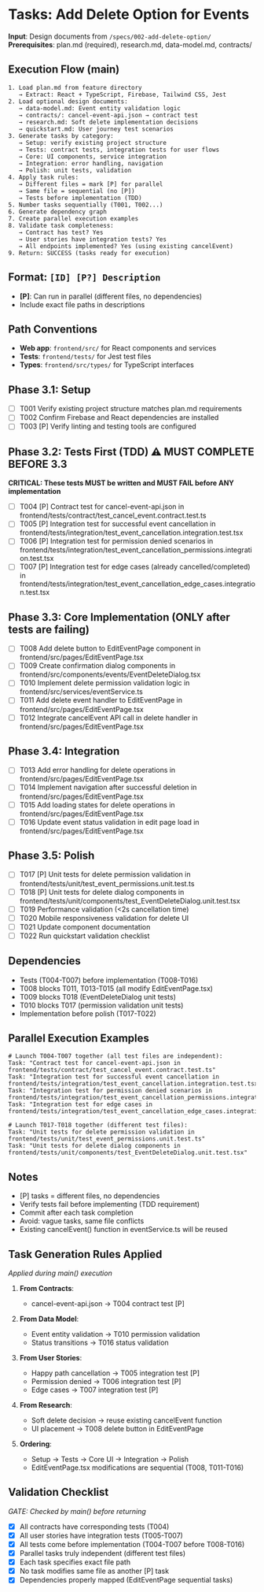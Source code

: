 # Tasks: Add Delete Option for Events

**Input**: Design documents from `/specs/002-add-delete-option/`
**Prerequisites**: plan.md (required), research.md, data-model.md, contracts/

## Execution Flow (main)
```
1. Load plan.md from feature directory
   → Extract: React + TypeScript, Firebase, Tailwind CSS, Jest
2. Load optional design documents:
   → data-model.md: Event entity validation logic
   → contracts/: cancel-event-api.json → contract test
   → research.md: Soft delete implementation decisions
   → quickstart.md: User journey test scenarios
3. Generate tasks by category:
   → Setup: verify existing project structure
   → Tests: contract tests, integration tests for user flows
   → Core: UI components, service integration
   → Integration: error handling, navigation
   → Polish: unit tests, validation
4. Apply task rules:
   → Different files = mark [P] for parallel
   → Same file = sequential (no [P])
   → Tests before implementation (TDD)
5. Number tasks sequentially (T001, T002...)
6. Generate dependency graph
7. Create parallel execution examples
8. Validate task completeness:
   → Contract has test? Yes
   → User stories have integration tests? Yes
   → All endpoints implemented? Yes (using existing cancelEvent)
9. Return: SUCCESS (tasks ready for execution)
```

## Format: `[ID] [P?] Description`
- **[P]**: Can run in parallel (different files, no dependencies)
- Include exact file paths in descriptions

## Path Conventions
- **Web app**: `frontend/src/` for React components and services
- **Tests**: `frontend/tests/` for Jest test files
- **Types**: `frontend/src/types/` for TypeScript interfaces

## Phase 3.1: Setup
- [ ] T001 Verify existing project structure matches plan.md requirements
- [ ] T002 Confirm Firebase and React dependencies are installed
- [ ] T003 [P] Verify linting and testing tools are configured

## Phase 3.2: Tests First (TDD) ⚠️ MUST COMPLETE BEFORE 3.3
**CRITICAL: These tests MUST be written and MUST FAIL before ANY implementation**
- [ ] T004 [P] Contract test for cancel-event-api.json in frontend/tests/contract/test_cancel_event.contract.test.ts
- [ ] T005 [P] Integration test for successful event cancellation in frontend/tests/integration/test_event_cancellation.integration.test.tsx
- [ ] T006 [P] Integration test for permission denied scenarios in frontend/tests/integration/test_event_cancellation_permissions.integration.test.tsx
- [ ] T007 [P] Integration test for edge cases (already cancelled/completed) in frontend/tests/integration/test_event_cancellation_edge_cases.integration.test.tsx

## Phase 3.3: Core Implementation (ONLY after tests are failing)
- [ ] T008 Add delete button to EditEventPage component in frontend/src/pages/EditEventPage.tsx
- [ ] T009 Create confirmation dialog components in frontend/src/components/events/EventDeleteDialog.tsx
- [ ] T010 Implement delete permission validation logic in frontend/src/services/eventService.ts
- [ ] T011 Add delete event handler to EditEventPage in frontend/src/pages/EditEventPage.tsx
- [ ] T012 Integrate cancelEvent API call in delete handler in frontend/src/pages/EditEventPage.tsx

## Phase 3.4: Integration
- [ ] T013 Add error handling for delete operations in frontend/src/pages/EditEventPage.tsx
- [ ] T014 Implement navigation after successful deletion in frontend/src/pages/EditEventPage.tsx
- [ ] T015 Add loading states for delete operations in frontend/src/pages/EditEventPage.tsx
- [ ] T016 Update event status validation in edit page load in frontend/src/pages/EditEventPage.tsx

## Phase 3.5: Polish
- [ ] T017 [P] Unit tests for delete permission validation in frontend/tests/unit/test_event_permissions.unit.test.ts
- [ ] T018 [P] Unit tests for delete dialog components in frontend/tests/unit/components/test_EventDeleteDialog.unit.test.tsx
- [ ] T019 Performance validation (<2s cancellation time)
- [ ] T020 Mobile responsiveness validation for delete UI
- [ ] T021 Update component documentation
- [ ] T022 Run quickstart validation checklist

## Dependencies
- Tests (T004-T007) before implementation (T008-T016)
- T008 blocks T011, T013-T015 (all modify EditEventPage.tsx)
- T009 blocks T018 (EventDeleteDialog unit tests)
- T010 blocks T017 (permission validation unit tests)
- Implementation before polish (T017-T022)

## Parallel Execution Examples
```
# Launch T004-T007 together (all test files are independent):
Task: "Contract test for cancel-event-api.json in frontend/tests/contract/test_cancel_event.contract.test.ts"
Task: "Integration test for successful event cancellation in frontend/tests/integration/test_event_cancellation.integration.test.tsx"
Task: "Integration test for permission denied scenarios in frontend/tests/integration/test_event_cancellation_permissions.integration.test.tsx"
Task: "Integration test for edge cases in frontend/tests/integration/test_event_cancellation_edge_cases.integration.test.tsx"

# Launch T017-T018 together (different test files):
Task: "Unit tests for delete permission validation in frontend/tests/unit/test_event_permissions.unit.test.ts"
Task: "Unit tests for delete dialog components in frontend/tests/unit/components/test_EventDeleteDialog.unit.test.tsx"
```

## Notes
- [P] tasks = different files, no dependencies
- Verify tests fail before implementing (TDD requirement)
- Commit after each task completion
- Avoid: vague tasks, same file conflicts
- Existing cancelEvent() function in eventService.ts will be reused

## Task Generation Rules Applied
*Applied during main() execution*

1. **From Contracts**:
   - cancel-event-api.json → T004 contract test [P]

2. **From Data Model**:
   - Event entity validation → T010 permission validation
   - Status transitions → T016 status validation

3. **From User Stories**:
   - Happy path cancellation → T005 integration test [P]
   - Permission denied → T006 integration test [P]
   - Edge cases → T007 integration test [P]

4. **From Research**:
   - Soft delete decision → reuse existing cancelEvent function
   - UI placement → T008 delete button in EditEventPage

5. **Ordering**:
   - Setup → Tests → Core UI → Integration → Polish
   - EditEventPage.tsx modifications are sequential (T008, T011-T016)

## Validation Checklist
*GATE: Checked by main() before returning*

- [x] All contracts have corresponding tests (T004)
- [x] All user stories have integration tests (T005-T007)
- [x] All tests come before implementation (T004-T007 before T008-T016)
- [x] Parallel tasks truly independent (different test files)
- [x] Each task specifies exact file path
- [x] No task modifies same file as another [P] task
- [x] Dependencies properly mapped (EditEventPage sequential tasks)